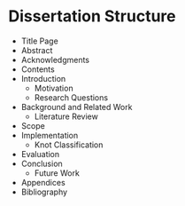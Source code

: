 # Dissertation Structure

* Title Page
* Abstract
* Acknowledgments
* Contents
* Introduction 
  * Motivation
  * Research Questions
* Background and Related Work
  * Literature Review
* Scope
* Implementation
  * Knot Classification
* Evaluation
* Conclusion
  * Future Work
* Appendices
* Bibliography
